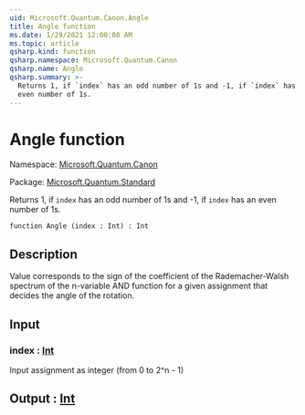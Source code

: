 ```yaml
---
uid: Microsoft.Quantum.Canon.Angle
title: Angle function
ms.date: 1/29/2021 12:00:00 AM
ms.topic: article
qsharp.kind: function
qsharp.namespace: Microsoft.Quantum.Canon
qsharp.name: Angle
qsharp.summary: >-
  Returns 1, if `index` has an odd number of 1s and -1, if `index` has an
  even number of 1s.
---
```


# Angle function

Namespace: [Microsoft.Quantum.Canon](xref:Microsoft.Quantum.Canon)

Package: [Microsoft.Quantum.Standard](https://nuget.org/packages/Microsoft.Quantum.Standard)


Returns 1, if `index` has an odd number of 1s and -1, if `index` has aneven number of 1s.

```qsharp
function Angle (index : Int) : Int
```


## Description

Value corresponds to the sign of the coefficient of the Rademacher-Walshspectrum of the n-variable AND function for a given assignment thatdecides the angle of the rotation.

## Input

### index : [Int](xref:microsoft.quantum.lang-ref.int)

Input assignment as integer (from 0 to 2^n - 1)



## Output : [Int](xref:microsoft.quantum.lang-ref.int)

